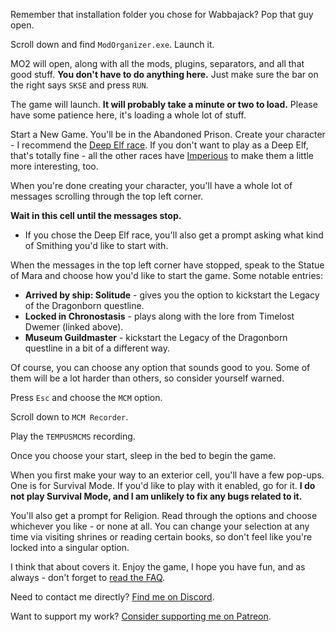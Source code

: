 Remember that installation folder you chose for Wabbajack? Pop that guy open.

Scroll down and find `ModOrganizer.exe`. Launch it.

MO2 will open, along with all the mods, plugins, separators, and all that good stuff. **You don't have to do anything here.** Just make sure the bar on the right says `SKSE` and press `RUN`.

The game will launch. **It will probably take a minute or two to load.** Please have some patience here, it's loading a whole lot of stuff.

Start a New Game. You'll be in the Abandoned Prison. Create your character - I recommend the [Deep Elf race](https://www.nexusmods.com/skyrimspecialedition/mods/22499). If you don't want to play as a Deep Elf, that's totally fine - all the other races have [Imperious](https://www.nexusmods.com/skyrimspecialedition/mods/1315/) to make them a little more interesting, too. 

When you're done creating your character, you'll have a whole lot of messages scrolling through the top left corner.

**Wait in this cell until the messages stop.**

 - If you chose the Deep Elf race, you'll also get a prompt asking what kind of Smithing you'd like to start with.

When the messages in the top left corner have stopped, speak to the Statue of Mara and choose how you'd like to start the game. Some notable entries:

 - **Arrived by ship: Solitude** - gives you the option to kickstart the Legacy of the Dragonborn questline.
 - **Locked in Chronostasis** - plays along with the lore from Timelost Dwemer (linked above).
 - **Museum Guildmaster** - kickstart the Legacy of the Dragonborn questline in a bit of a different way.

Of course, you can choose any option that sounds good to you. Some of them will be a lot harder than others, so consider yourself warned.

Press `Esc` and choose the `MCM` option.

Scroll down to `MCM Recorder`.

Play the `TEMPUSMCMS` recording.

Once you choose your start, sleep in the bed to begin the game.

When you first make your way to an exterior cell, you'll have a few pop-ups. One is for Survival Mode. If you'd like to play with it enabled, go for it. **I do not play Survival Mode, and I am unlikely to fix any bugs related to it.**

You'll also get a prompt for Religion. Read through the options and choose whichever you like - or none at all. You can change your selection at any time via visiting shrines or reading certain books, so don't feel like you're locked into a singular option.

I think that about covers it. Enjoy the game, I hope you have fun, and as always - don't forget to [read the FAQ](https://github.com/LivelyDismay/Learn-To-Mod/blob/main/wabbajack-stuff/TempusMaledictumReadmeFAQ.md).

Need to contact me directly? [Find me on Discord](https://discord.gg/yABEjwB).

Want to support my work? [Consider supporting me on Patreon](https://www.patreon.com/nicholasjae).
